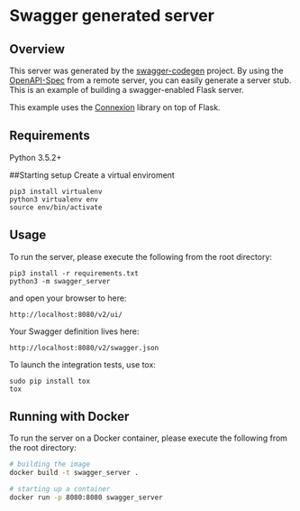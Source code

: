 # Swagger generated server

## Overview
This server was generated by the [swagger-codegen](https://github.com/swagger-api/swagger-codegen) project. By using the
[OpenAPI-Spec](https://github.com/swagger-api/swagger-core/wiki) from a remote server, you can easily generate a server stub.  This
is an example of building a swagger-enabled Flask server.

This example uses the [Connexion](https://github.com/zalando/connexion) library on top of Flask.

## Requirements
Python 3.5.2+

##Starting setup
Create a virtual enviroment 
```
pip3 install virtualenv
python3 virtualenv env
source env/bin/activate
```

## Usage
To run the server, please execute the following from the root directory:

```
pip3 install -r requirements.txt
python3 -m swagger_server
```

and open your browser to here:

```
http://localhost:8080/v2/ui/
```

Your Swagger definition lives here:

```
http://localhost:8080/v2/swagger.json
```

To launch the integration tests, use tox:
```
sudo pip install tox
tox
```

## Running with Docker

To run the server on a Docker container, please execute the following from the root directory:

```bash
# building the image
docker build -t swagger_server .

# starting up a container
docker run -p 8080:8080 swagger_server
```